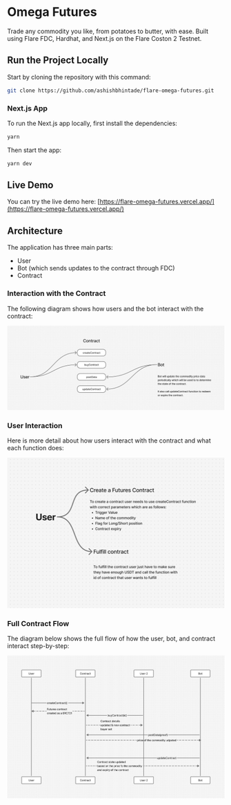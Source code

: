 # Omega Futures

Trade any commodity you like, from potatoes to butter, with ease. Built using Flare FDC, Hardhat, and Next.js on the Flare Coston 2 Testnet.

## Run the Project Locally

Start by cloning the repository with this command:

```bash
git clone https://github.com/ashishbhintade/flare-omega-futures.git
```

### Next.js App

To run the Next.js app locally, first install the dependencies:

```bash
yarn
```

Then start the app:

```bash
yarn dev
```

## Live Demo

You can try the live demo here: [https://flare-omega-futures.vercel.app/](https://flare-omega-futures.vercel.app/)

## Architecture

The application has three main parts:

- User
- Bot (which sends updates to the contract through FDC)
- Contract

### Interaction with the Contract

The following diagram shows how users and the bot interact with the contract:

![Diagram showing which functions users and the bot interact with](./public/contract-interaction.png)

### User Interaction

Here is more detail about how users interact with the contract and what each function does:

![Diagram showing which contract functions users can use and what they are for](./public/user-interaction.png)

### Full Contract Flow

The diagram below shows the full flow of how the user, bot, and contract interact step-by-step:

![Diagram showing interaction between every entity](./public/full-flow.png)
